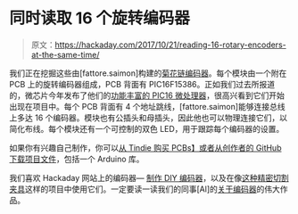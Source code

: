 # 同时读取 16 个旋转编码器

> 原文：<https://hackaday.com/2017/10/21/reading-16-rotary-encoders-at-the-same-time/>

我们正在挖掘这些由[fattore.saimon]构建的[菊花链编码器](https://hackaday.io/project/27611-i2c-encoder)。每个模块由一个附在 PCB 上的旋转编码器组成，PCB 背面有 PIC16F15386。正如我们过去所报道的，微芯片今年发布了他们的[功能丰富的 PIC16 微处理器](https://hackaday.com/2017/02/21/microchip-launches-new-family-of-pics/)，很高兴看到它们开始出现在项目中。每个 PCB 背面有 4 个地址跳线，[fattore.saimon]能够连接总线上多达 16 个编码器。模块也有公插头和母插头，因此他也可以物理连接它们，以简化布线。每个模块还有一个可控制的双色 LED，用于跟踪每个编码器的设置。

如果你有兴趣自己制作，你可以[从 Tindie 购买 PCBs】或者](https://www.tindie.com/products/Saimon/i2c-encoder/)[从创作者的 GitHub 下载项目文件](https://github.com/Fattoresaimon/i2cencoder)，包括一个 Arduino 库。

我们喜欢 Hackaday 网站上的编码器— [制作 DIY 编码器](https://hackaday.com/2016/01/08/video-gives-you-the-basics-of-diy-rotary-encoders/)，以及在像[这种精密切割夹具](https://hackaday.com/2017/06/04/arduino-and-encoder-form-precision-jig-for-cutting-and-drilling/)这样的项目中使用它们。一定要读一读我们的同事[Al]的[关于编码器](https://hackaday.com/2017/01/11/encoders-spin-us-right-round/)的伟大作品。